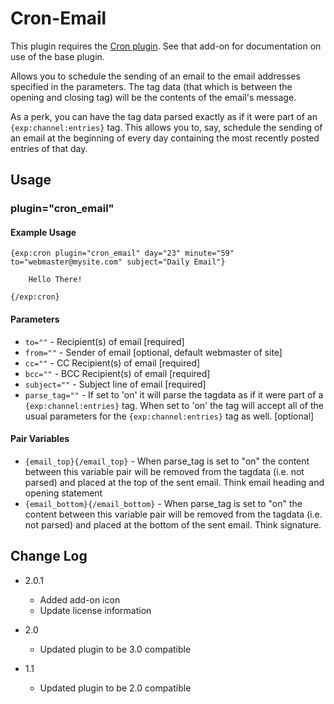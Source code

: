 # Cron-Email

This plugin requires the [Cron plugin](https://github.com/EllisLab/Cron). See that add-on for documentation on use of the base plugin.

Allows you to schedule the sending of an email to the email addresses specified in the parameters. The tag data (that which is between the opening and closing tag) will be the contents of the email's message.

As a perk, you can have the tag data parsed exactly as if it were part of an `{exp:channel:entries}` tag. This allows you to, say, schedule the sending of an email at the beginning of every day containing the most recently posted entries of that day.

## Usage

### plugin="cron_email"

#### Example Usage

    {exp:cron plugin="cron_email" day="23" minute="59" to="webmaster@mysite.com" subject="Daily Email"}

        Hello There!

    {/exp:cron}

#### Parameters

- `to=""` - Recipient(s) of email [required]
- `from=""` - Sender of email [optional, default webmaster of site]
- `cc=""` - CC Recipient(s) of email [required]
- `bcc=""` - BCC Recipient(s) of email [required]
- `subject=""` - Subject line of email [required]
- `parse_tag=""` - If set to 'on' it will parse the tagdata as if it were part of a
`{exp:channel:entries}` tag. When set to 'on' the tag will accept all of the usual
parameters for the `{exp:channel:entries}` tag as well. [optional]

#### Pair Variables

- `{email_top}{/email_top}` - When parse_tag is set to "on" the content between this variable pair will be removed from
the tagdata (i.e. not parsed) and placed at the top of the sent email. Think email heading and opening statement
- `{email_bottom}{/email_bottom}` - When parse_tag is set to "on" the content between this variable pair will be removed from
the tagdata (i.e. not parsed) and placed at the bottom of the sent email. Think signature.



## Change Log

- 2.0.1

    - Added add-on icon
    - Update license information

- 2.0
	- Updated plugin to be 3.0 compatible
- 1.1
	- Updated plugin to be 2.0 compatible
